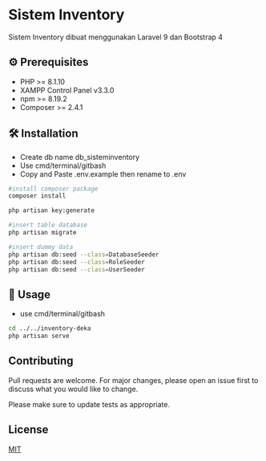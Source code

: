 # Sistem Inventory

Sistem Inventory dibuat menggunakan Laravel 9 dan Bootstrap 4

## ⚙ Prerequisites
- PHP >= 8.1.10
- XAMPP Control Panel v3.3.0
- npm >= 8.19.2
- Composer >= 2.4.1

## 🛠 Installation
- Create db name db_sisteminventory
- Use cmd/terminal/gitbash
- Copy and Paste .env.example then rename to .env

```bash
#install composer package
composer install

php artisan key:generate

#insert table database
php artisan migrate

#insert dummy data
php artisan db:seed --class=DatabaseSeeder
php artisan db:seed --class=RoleSeeder
php artisan db:seed --class=UserSeeder
```

## 🚀 Usage
- use cmd/terminal/gitbash
```bash
cd ../../inventory-deka
php artisan serve
```

## Contributing

Pull requests are welcome. For major changes, please open an issue first
to discuss what you would like to change.

Please make sure to update tests as appropriate.

## License

[MIT](https://choosealicense.com/licenses/mit/)
